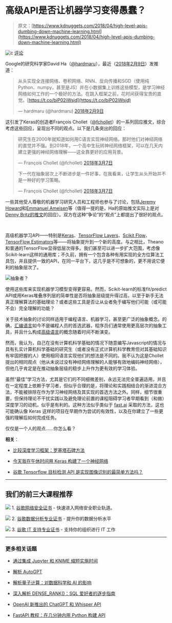 # 高级API是否让机器学习变得愚蠢？

> 原文：[https://www.kdnuggets.com/2018/04/high-level-apis-dumbing-down-machine-learning.html](https://www.kdnuggets.com/2018/04/high-level-apis-dumbing-down-machine-learning.html)

![c](../Images/3d9c022da2d331bb56691a9617b91b90.png) [评论](#comments)

Google的研究科学家David Ha（[@hardmaru](https://twitter.com/hardmaru)），最近（[2018年2月9日](https://twitter.com/hardmaru/status/961841773298335745?ref_src=twsrc%5Etfw&ref_url=https%3A%2F%2Fkdnuggets.com%2F2018%2F04%2Fhigh-level-apis-dumbing-down-machine-learning.html)）发推道：

> 从头实现全连接网络、卷积网络、RNN、反向传播和SGD（使用纯Python、numpy，甚至是JS）并在小数据集上训练这些模型，是学习神经网络如何工作的一个极好的方法。在跳入框架之前，花时间获得宝贵的直觉。[https://t.co/biP02iWsjd](https://t.co/biP02iWsjd)
> 
> — hardmaru (@hardmaru) [2018年2月9日](https://twitter.com/hardmaru/status/961841773298335745?ref_src=twsrc%5Etfw)

这引发了Keras的创造者François Chollet（[@fchollet](https://github.com/fchollet)）的一系列回应推文，综合考虑这些回应，呈现出不同的观点。以下是几条突出的回应：

> 研究生在2000年就知道如何用C语言实现神经网络。那时他们对神经网络的直觉并不强。到2018年，一个高中生玩转神经网络框架，可以在几天内建立更强的神经网络理解——这全靠更好的应用背景。
> 
> — François Chollet (@fchollet) [2018年3月7日](https://twitter.com/fchollet/status/971394492468158465?ref_src=twsrc%5Etfw)
> 
> 下一代在抽象层次上不断进步是一件好事，在我看来，让学生从头开始并不是一种好的学习策略。
> 
> — François Chollet (@fchollet) [2018年3月7日](https://twitter.com/fchollet/status/971417998270513153?ref_src=twsrc%5Etfw)

一些其他受人尊敬的机器学习研究人员和工程师也参与了讨论，包括[Jeremy Howard](https://twitter.com/jeremyphoward)和[Emmanuel Ameisen](https://twitter.com/EmmanuelAmeisen)等（值得一提的是，Ha的原始推文实际上是对[Denny Britz的推文](https://twitter.com/dennybritz/status/961829329985400839)的回应）。双方在这种“争论”的“观点”上都提出了很好的观点。

‏

高级机器学习API——特别是[Keras](https://keras.io/)、[TensorFlow Layers](https://www.tensorflow.org/api_docs/python/tf/layers)、[Scikit Flow](https://terrytangyuan.github.io/2016/03/14/scikit-flow-intro/)、[TensorFlow Estimators](https://www.tensorflow.org/programmers_guide/estimators)等——将抽象提升到一个新的高度。与之相比，Theano和普通的TensorFlow显得低层次得多。我们甚至可以进一步扩大范围，考虑像Scikit-learn这样的通用库；不久前，拥有一个包含各种有用实现的全方位算法工具包，并且提供一致的API，在同一平台下，这几乎是不可想象的，更不用说它便利的抽象层次了。

![抽象者？](../Images/55c34cd12e3b083cf3836c47d56f09a2.png)

使用这些库来实现机器学习模型变得更容易。然而，Scikit-learn的标准fit/predict API或用Keras堆叠序列层的简单性是否将抽象层级提升得过高，以至于新手无法真正理解算法的基础理论？或者这些工具是否让从业者免于编写他们可能（或可能不会）完全理解的功能？

关于技术抽象的讨论同样适用于编程语言、机器学习，甚至更广泛的抽象概念。的确，[汇编语言](https://en.wikipedia.org/wiki/Assembly_language)如今不是编程人员的首选武器，程序员们通常使用更高层次的抽象工具，并且什么构成[高级语言](https://en.wikipedia.org/wiki/High-level_programming_language)的概念随着时间不断演变。

然而，我认为，自己在没有计算机科学基础的情况下随意编写Javascript的情况与具有扎实计算机科学基础的研究生（或者没有正式计算机科学教育但对其基础知识有牢固把握的人）使用相同语言实现他们的想法是不同的。我不认为这是Chollet提出的相同观点（他从未说过没有神经网络理解的人能够有效地编码神经网络），但他几乎肯定是在推动抽象层级的稳步上升作为更有效的学习体验。

虽然“最佳”学习方法，尤其是它们的不同细微差别，永远无法完全普遍适用，并且在一定程度上依赖于学习者，但似乎合理的是，将理论和实践相结合的渐进混合方法，不能被排除在作为学习神经网络及其实现的首选方法之外。同样，细节很重要，但保持理论不干扰实践以及避免理论前置的课程阻碍学习者早期看到（和做）深度学习的动机，似乎是有利的。这种方法似乎类似于 [fast.ai](http://www.fast.ai/) 采取的方法，这也可能确认像 Keras 这样的项目在早期作为尝试的有效性，以及在你建立了一些更强的理解后如何完成任务。

仅仅是一个人的观点……你怎么看？

**相关**：

+   [比较深度学习框架：罗塞塔石碑方法](/2018/03/deep-learning-frameworks.html)

+   [今天我在午休时间用 Keras 构建了一个神经网络](/2017/12/today-built-neural-network-during-lunch-break-keras.html)

+   [谷歌 Tensorflow 目标检测 API 是实现图像识别的最简单方法吗？](/2018/03/google-tensorflow-object-detection-api-the-easiest-way-implement-image-recognition.html)

* * *

## 我们的前三大课程推荐

![](../Images/0244c01ba9267c002ef39d4907e0b8fb.png) 1\. [谷歌网络安全证书](https://www.kdnuggets.com/google-cybersecurity) - 快速进入网络安全职业轨道。

![](../Images/e225c49c3c91745821c8c0368bf04711.png) 2\. [谷歌数据分析专业证书](https://www.kdnuggets.com/google-data-analytics) - 提升你的数据分析水平

![](../Images/0244c01ba9267c002ef39d4907e0b8fb.png) 3\. [谷歌 IT 支持专业证书](https://www.kdnuggets.com/google-itsupport) - 支持你的组织进行 IT 工作

* * *

### 更多相关话题

+   [通过集成 Jupyter 和 KNIME 缩短实施时间](https://www.kdnuggets.com/2021/12/cutting-implementation-time-integrating-jupyter-knime.html)

+   [解析 AutoGPT](https://www.kdnuggets.com/2023/05/breaking-autogpt.html)

+   [解析量子计算：对数据科学和 AI 的影响](https://www.kdnuggets.com/breaking-down-quantum-computing-implications-for-data-science-and-ai)

+   [深入解析 DENSE_RANK()：SQL 爱好者的逐步指南](https://www.kdnuggets.com/breaking-down-denserank-a-step-by-step-guide-for-sql-enthusiasts)

+   [OpenAI 新推出的 ChatGPT 和 Whisper API](https://www.kdnuggets.com/2023/03/new-chatgpt-whisper-apis-openai.html)

+   [FastAPI 教程：在几分钟内用 Python 构建 API](https://www.kdnuggets.com/fastapi-tutorial-build-apis-with-python-in-minutes)
